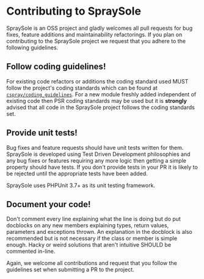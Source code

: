 # Contributing to SpraySole

SpraySole is an OSS project and gladly welcomes all pull requests for bug fixes, feature additions and maintainability refactorings. If you plan on contributing to the SpraySole project we request that you adhere to the following guidelines.

## Follow coding guidelines!

For existing code refactors or additions the coding standard used MUST follow the project's coding standards which can be found at [`cspray/coding_guidelines`](https://github.com/cspray/coding_guidelines). For a new module freshly added independent of existing code then PSR coding standards may be used but it is **strongly** advised that all code in the SpraySole project follows the coding standards set.

## Provide unit tests!

Bug fixes and feature requests should have unit tests written for them. SpraySole is developed using Test Driven Development philosophies and any bug fixes or features requiring any more logic then getting a simple property should have tests. If you don't provide tests in your PR it is likely to be rejected until the appropriate tests have been added.

SpraySole uses PHPUnit 3.7+ as its unit testing framework.

## Document your code!

Don't comment every line explaining what the line is doing but do put docblocks on any new members explaining types, return values, parameters and exceptions thrown. An explanation in the docblock is also recommended but is not necessary if the class or member is simple enough. Hacky or weird solutions that aren't intuitive SHOULD be commented in-line.


Again, we welcome all contributions and request that you follow the guidelines set when submitting a PR to the project.
